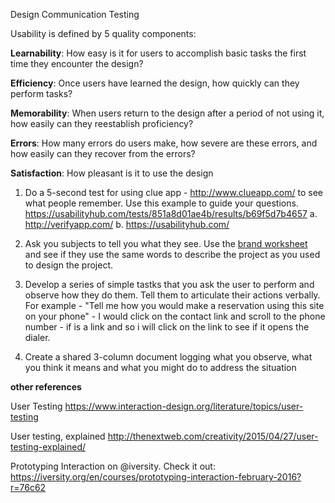 Design Communication Testing

Usability is defined by 5 quality components:

**Learnability**: How easy is it for users to accomplish basic tasks the first time they encounter the design?

**Efficiency**: Once users have learned the design, how quickly can they perform tasks?

**Memorability**: When users return to the design after a period of not using it, how easily can they reestablish proficiency?

**Errors**: How many errors do users make, how severe are these errors, and how easily can they recover from the errors?

**Satisfaction**: How pleasant is it to use the design

1. Do a 5-second test for using clue app - http://www.clueapp.com/ to see what people remember. Use this example to guide your questions. https://usabilityhub.com/tests/851a8d01ae4b/results/b69f5d7b4657
        a. http://verifyapp.com/
        b. https://usabilityhub.com/

2. Ask you subjects to tell you what they see.  Use the [brand worksheet](https://github.com/instructian/art3870/blob/master/definition.pdf) and see if they use the same words to describe the project as you used to design the project.

3. Develop a series of simple tastks that you ask the user to perform and observe how they do them.  Tell them to articulate their actions verbally. For example - "Tell me how you would make a reservation using this site on your phone"  - I would click on the contact link and scroll to the phone number - if is a link and so i will click on the link to see if it opens the dialer.

4. Create a shared 3-column document logging what you observe, what you think it means and what you might do to address the situation

**other references**

User Testing https://www.interaction-design.org/literature/topics/user-testing

User testing, explained http://thenextweb.com/creativity/2015/04/27/user-testing-explained/

Prototyping Interaction on @iversity. Check it out: https://iversity.org/en/courses/prototyping-interaction-february-2016?r=76c62
